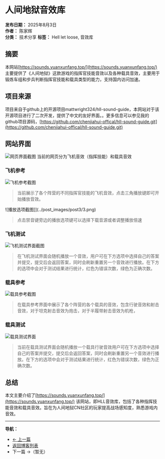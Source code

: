 # 人间地狱音效库

**发布日期：** 2025年8月3日  
**作者：** 陈家辉  
**分类：** 技术分享
**标签：** Hell let loose, 音效库

## 摘要

本网站[https://sounds.yuanxunfang.top/](https://sounds.yuanxunfang.top/) 主要提供了《人间地狱》这款游戏的指挥官技能音效以及各种载具音效，主要用于锻炼车组和步兵判断指挥官技能和载具类型的能力，支持国内访问加速。

## 项目来源

项目来自于github上的开源项目mattwright324/hll-sound-guide，本网站对于该开源项目进行了二次开发，提供了中文的友好界面。。更多信息可以参见我的github项目源码，[https://github.com/chenjiahui-offical/hll-sound-guide.git](https://github.com/chenjiahui-offical/hll-sound-guide.git)

## 网站界面
![网页界面截图](../post_images/post3/1.png)
当前的网页分为飞机音效（指挥技能）和载具音效

### 飞机参考 

![飞机参考截图](../post_images/post3/2.png)
> 当前展示了各个阵营的不同指挥官技能的飞机音效，点击三角播放键即可开始播放音效。

![播放选项截图]](../post_images/post3/3.png)
> 点击禁音键旁边的播放选项键可以选择下载音源或者调整播放倍速

### 飞机测试
![飞机测试界面截图](../post_images/post3/4.png)
> 在飞机测试界面会随机播放一个音效，用户可在下方选项中选择自己的答案并提交，提交后会返回答案，同时会刷新重置另一个音效进行播放。在下方的选项中会对于测试结果进行统计，红色为错误次数，绿色为正确次数。

### 载具参考
![载具参考截图](../post_images/post3/5.png)
> 在载具参考界面中展示了各个阵营的各个载具的音效，包含行驶音效和射击音效，对于坦克射击音效为炮击，对于半履带射击音效为机枪，

### 载具测试
![载具测试界面](../post_images/post3/6.png)
> 当前在载具测试界面会随机播放一个载具行驶音效用户可在下方选项中选择自己的答案并提交，提交后会返回答案，同时会刷新重置另一个音效进行播放。在下方的选项中会对于测试结果进行统计，红色为错误次数，绿色为正确次数。

## 总结

本文主要介绍了[https://sounds.yuanxunfang.top/](https://sounds.yuanxunfang.top/) 该网站，即HLL音效库，包括了各种指挥技能音效和载具音效。旨在为人间地狱CN社区的玩家提高战场感知度，熟悉游戏内音效。

---

**导航：**
- [← 上一篇](post2.html)
- [返回博客列表](index.html)
- 下一篇 →（暂无）